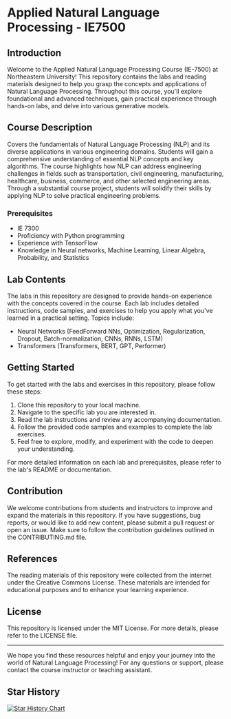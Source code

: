 # Applied Natural Language Processing - IE7500

## Introduction
Welcome to the Applied Natural Language Processing Course (IE-7500) at Northeastern University! This repository contains the labs and reading materials designed to help you grasp the concepts and applications of Natural Language Processing. Throughout this course, you'll explore foundational and advanced techniques, gain practical experience through hands-on labs, and delve into various generative models.

## Course Description
Covers the fundamentals of Natural Language Processing (NLP) and its diverse applications in various engineering domains. Students will gain a comprehensive understanding of essential NLP concepts and key algorithms. The course highlights 
how NLP can address engineering challenges in fields such as transportation, civil engineering, manufacturing, healthcare, business, commerce, and other selected engineering areas. Through a substantial course project, students will solidify their skills by applying NLP to solve practical engineering problems.

### Prerequisites
- IE 7300
- Proficiency with Python programming
- Experience with TensorFlow
- Knowledge in Neural networks, Machine Learning, Linear Algebra, Probability, and Statistics

## Lab Contents
The labs in this repository are designed to provide hands-on experience with the concepts covered in the course. Each lab includes detailed instructions, code samples, and exercises to help you apply what you've learned in a practical setting. Topics include:
- Neural Networks (FeedForward NNs, Optimization, Regularization, Dropout, Batch-normalization, CNNs, RNNs, LSTM)
- Transformers (Transformers, BERT, GPT, Performer)

## Getting Started
To get started with the labs and exercises in this repository, please follow these steps:
1. Clone this repository to your local machine.
2. Navigate to the specific lab you are interested in.
3. Read the lab instructions and review any accompanying documentation.
4. Follow the provided code samples and examples to complete the lab exercises.
5. Feel free to explore, modify, and experiment with the code to deepen your understanding.

For more detailed information on each lab and prerequisites, please refer to the lab's README or documentation.

## Contribution
We welcome contributions from students and instructors to improve and expand the materials in this repository. If you have suggestions, bug reports, or would like to add new content, please submit a pull request or open an issue. Make sure to follow the contribution guidelines outlined in the CONTRIBUTING.md file.

## References
The reading materials of this repository were collected from the internet under the Creative Commons License. These materials are intended for educational purposes and to enhance your learning experience.

## License
This repository is licensed under the MIT License. For more details, please refer to the LICENSE file.

---
 
We hope you find these resources helpful and enjoy your journey into the world of Natural Language Processing! For any questions or support, please contact the course instructor or teaching assistant.

## Star History

[![Star History Chart](https://api.star-history.com/svg?repos=raminmohammadi/NLP&type=Date)](https://star-history.com/#raminmohammadi/NLP&Date)

